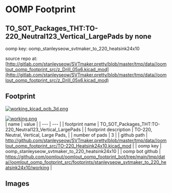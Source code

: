 # OOMP Footprint  
## TO_SOT_Packages_THT:TO-220_Neutral123_Vertical_LargePads  by none  
  
oomp key: oomp_stanleyseow_svtmaker_to_220_heatsink24x10  
  
source repo at: [http://gitlab.com/stanleyseow/SVTmaker.pretty/blob/master/tmp/data//oomlout_oomp_footprint_src/z_Drill_05x6.kicad_mod](http://gitlab.com/stanleyseow/SVTmaker.pretty/blob/master/tmp/data//oomlout_oomp_footprint_src/z_Drill_05x6.kicad_mod)  
## Footprint  
  
[![working_kicad_pcb_3d.png](working_kicad_pcb_3d_600.png)](working_kicad_pcb_3d.png)  
  
[![working.png](working_600.png)](working.png)  
| name | value | 
| --- | --- | 
| footprint name | TO_SOT_Packages_THT:TO-220_Neutral123_Vertical_LargePads | 
| footprint description | TO-220, Neutral, Vertical, Large Pads, | 
| number of pads | 3 | 
| github path | http://github.com/stanleyseow/SVTmaker.pretty/blob/master/tmp/data//oomlout_oomp_footprint_src/TO-220_Heatsink24x10.kicad_mod | 
| oomp key | oomp_stanleyseow_svtmaker_to_220_heatsink24x10 | 
| oomp bot github | https://github.com/oomlout/oomlout_oomp_footprint_bot/tree/main/tmp/data//oomlout_oomp_footprint_src/footprints/stanleyseow_svtmaker_to_220_heatsink24x10/working | 
## Images  
